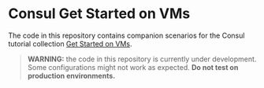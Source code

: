 # Consul Get Started on VMs

The code in this repository contains companion scenarios for the Consul tutorial collection [Get Started on VMs](https://developer.hashicorp.com/consul/tutorials/get-started-vms).

> **WARNING:** the code in this repository is currently under development. Some configurations might not work as expected. **Do not test on production environments.**
